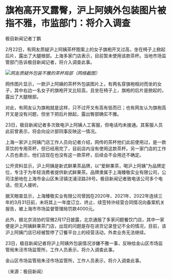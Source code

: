 # 旗袍高开叉露臀，沪上阿姨外包装图片被指不雅，市监部门：将介入调查

极目新闻记者丁鹏

2月22日，有网友质疑沪上阿姨茶杯图案上的女子旗袍开叉过高，坐在椅子上掀起后片，露出了大腿根部。上海多家门店表示，目前暂未使用该款茶杯。当地市场监管部门告诉极目新闻记者，将介入调查此事。

![](https://inews.gtimg.com/newsapp_bt/0/15683856596/1000)_网友质疑外包装不雅的茶杯局部（网络截图）_

网传图片显示，一款沪上阿姨的茶杯外包装图片上，有两名穿旗袍相对而坐的女子，其中右边一名女子的旗袍开叉比较高，且坐在椅子上，旗袍的后片是掀起的，露出了大腿根部。

对此，有网友认为旗袍就是这样，只不过开叉有高有低而已；也有网友认为旗袍高开叉是没有问题，但坐下把后片掀起，露出臀部确实不雅。

23日，极目新闻记者多次致电沪上阿姨人工客服，但电话均未接通。其客服人员此前曾表示，将会向设计部同事反映这一情况。

上海一家沪上阿姨门店工作人员向记者介绍，网传的茶杯他们此前使用过，是一款茶饮的专用茶杯，但已经用完了，目前店内没有使用这款茶杯。另一家门店的工作人员也表示，他们店现在也没有这一款茶杯，后续会不会用还不确定。

公开资料显示，沪上阿姨是新式鲜果茶品牌，以“爱鲜果茶，喝沪上阿姨”为品牌定位，专注于为年轻消费者提供新式鲜果茶。品牌隶属于上海臻敬实业有限公司，公司注册地在上海市金山区朱泾镇沈浦泾路28号。极目新闻记者致电该公司多个电话，但无人接听。

据天眼查显示，上海臻敬实业有限公司曾因在2020年、2021年、2022年连续三年的3月31日前，未将其上一年度订立、终止、续签特许经营合同情况向备案机关报告，被上海市市场监督管理局罚款4000元。

此外，据北京消协的官微2月17日披露，北京通报了多家问题餐饮门店，其中一家便是沪上阿姨鲜果茶门店，出现的问题是存在进货记录登记不全的情况，目前，该沪上阿姨门店已经被暂停了订餐平台上的经营活动，外卖业务无法继续。

23日，极目新闻记者将沪上阿姨外包装情况涉嫌不雅一事，反映给金山区市场监管局朱泾市场监管所，工作人员表示，将介入调查此事。

金山区市场监管局朱泾市场监管所，工作人员表示，将介入调查此事。

（来源：极目新闻）

